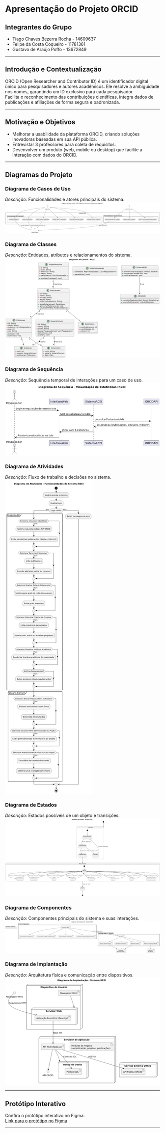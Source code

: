 # Apresentação do Projeto ORCID

## Integrantes do Grupo
- Tiago Chaves Bezerra Rocha - 14609637
- Felipe da Costa Coqueiro - 11781361
- Gustavo de Araújo Poffo - 13672849

---

## Introdução e Contextualização
ORCID (Open Researcher and Contributor ID) é um identificador digital único para pesquisadores e autores acadêmicos. Ele resolve a ambiguidade nos nomes, garantindo um ID exclusivo para cada pesquisador.  
Facilita o reconhecimento das contribuições científicas, integra dados de publicações e afiliações de forma segura e padronizada.

---

## Motivação e Objetivos
- Melhorar a usabilidade da plataforma ORCID, criando soluções inovadoras baseadas em sua API pública.
- Entrevistar 3 professores para coleta de requisitos.
- Desenvolver um produto (web, mobile ou desktop) que facilite a interação com dados do ORCID.

---

## Diagramas do Projeto

### Diagrama de Casos de Uso  
_Descrição:_ Funcionalidades e atores principais do sistema.  
![Diagrama de Casos de Uso](./Documents/diagrama_casosDeUso.png)  

### Diagrama de Classes  
_Descrição:_ Entidades, atributos e relacionamentos do sistema.  
![Diagrama de Classes](./Documents/diagrama_classes.png)  

### Diagrama de Sequência  
_Descrição:_ Sequência temporal de interações para um caso de uso.  
![Diagrama de Sequência](./Documents/diagrama_sequencia.png)  

### Diagrama de Atividades  
_Descrição:_ Fluxo de trabalho e decisões no sistema.  
![Diagrama de Atividades](./Documents/diagrama_atividades.png)  

### Diagrama de Estados  
_Descrição:_ Estados possíveis de um objeto e transições.  
![Diagrama de Estados](./Documents/diagrama_estados.png)  

### Diagrama de Componentes  
_Descrição:_ Componentes principais do sistema e suas interações.  
![Diagrama de Componentes](./Documents/diagrama_componentes.png)  

### Diagrama de Implantação  
_Descrição:_ Arquitetura física e comunicação entre dispositivos.  
![Diagrama de Implantação](./Documents/diagrama_implantacao.png)  

---

## Protótipo Interativo  
Confira o protótipo interativo no Figma:  
[Link para o protótipo no Figma](https://www.figma.com/design/zdev5naDktoL9UD3H1XAqw/RCEI-Versao-1.0.0?node-id=1-4&t=VZS7WbodEZNPjjQg-0)

---



